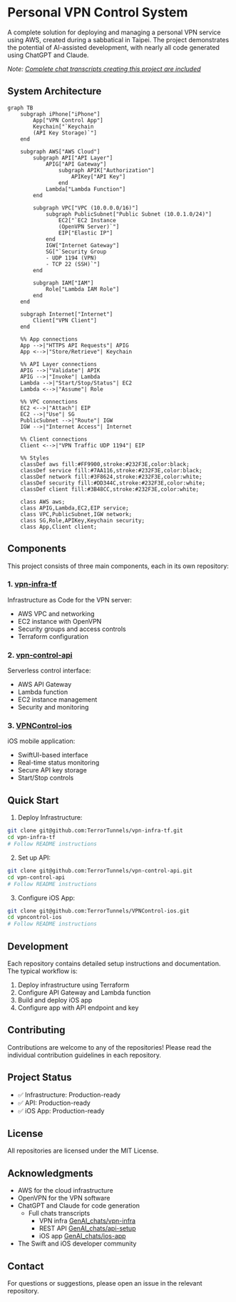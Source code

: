 # Personal VPN Control System

A complete solution for deploying and managing a personal VPN service using AWS, created during a sabbatical in Taipei. The project demonstrates the potential of AI-assisted development, with nearly all code generated using ChatGPT and Claude. 

*Note: [Complete chat transcripts creating this project are included](GenAI_chats/README.md)*

## System Architecture

```mermaid
graph TB
    subgraph iPhone["iPhone"]
        App["VPN Control App"]
        Keychain["`Keychain
        (API Key Storage)`"]
    end

    subgraph AWS["AWS Cloud"]
        subgraph API["API Layer"]
            APIG["API Gateway"]
                subgraph APIK["Authorization"]
                    APIKey["API Key"]
                end
            Lambda["Lambda Function"]
        end
        
        subgraph VPC["VPC (10.0.0.0/16)"]
            subgraph PublicSubnet["Public Subnet (10.0.1.0/24)"]
                EC2["`EC2 Instance 
                (OpenVPN Server)`"]
                EIP["Elastic IP"]
            end
            IGW["Internet Gateway"]
            SG["`Security Group 
            - UDP 1194 (VPN) 
            - TCP 22 (SSH)`"]
        end
        
        subgraph IAM["IAM"]
            Role["Lambda IAM Role"]
        end
    end

    subgraph Internet["Internet"]
        Client["VPN Client"]
    end

    %% App connections
    App -->|"HTTPS API Requests"| APIG
    App <-->|"Store/Retrieve"| Keychain

    %% API Layer connections
    APIG -->|"Validate"| APIK
    APIG -->|"Invoke"| Lambda
    Lambda -->|"Start/Stop/Status"| EC2
    Lambda <-->|"Assume"| Role

    %% VPC connections
    EC2 <-->|"Attach"| EIP
    EC2 -->|"Use"| SG
    PublicSubnet -->|"Route"| IGW
    IGW -->|"Internet Access"| Internet

    %% Client connections
    Client <-->|"VPN Traffic UDP 1194"| EIP

    %% Styles
    classDef aws fill:#FF9900,stroke:#232F3E,color:black;
    classDef service fill:#7AA116,stroke:#232F3E,color:black;
    classDef network fill:#3F8624,stroke:#232F3E,color:white;
    classDef security fill:#DD344C,stroke:#232F3E,color:white;
    classDef client fill:#3B48CC,stroke:#232F3E,color:white;

    class AWS aws;
    class APIG,Lambda,EC2,EIP service;
    class VPC,PublicSubnet,IGW network;
    class SG,Role,APIKey,Keychain security;
    class App,Client client;
```
## Components

This project consists of three main components, each in its own repository:

### 1. [vpn-infra-tf](https://github.com/TerrorTunnels/vpn-infra-tf)
Infrastructure as Code for the VPN server:
- AWS VPC and networking
- EC2 instance with OpenVPN
- Security groups and access controls
- Terraform configuration

### 2. [vpn-control-api](https://github.com/TerrorTunnels/vpn-control-api)
Serverless control interface:
- AWS API Gateway
- Lambda function
- EC2 instance management
- Security and monitoring

### 3. [VPNControl-ios](https://github.com/TerrorTunnels/VPNControl-ios)
iOS mobile application:
- SwiftUI-based interface
- Real-time status monitoring
- Secure API key storage
- Start/Stop controls

## Quick Start

1. Deploy Infrastructure:
```bash
git clone git@github.com:TerrorTunnels/vpn-infra-tf.git
cd vpn-infra-tf
# Follow README instructions
```

2. Set up API:
```bash
git clone git@github.com:TerrorTunnels/vpn-control-api.git
cd vpn-control-api
# Follow README instructions
```

3. Configure iOS App:
```bash
git clone git@github.com:TerrorTunnels/VPNControl-ios.git
cd vpncontrol-ios
# Follow README instructions
```

## Development

Each repository contains detailed setup instructions and documentation. The typical workflow is:

1. Deploy infrastructure using Terraform
2. Configure API Gateway and Lambda function
3. Build and deploy iOS app
4. Configure app with API endpoint and key

## Contributing

Contributions are welcome to any of the repositories! Please read the individual contribution guidelines in each repository.

## Project Status

- ✅ Infrastructure: Production-ready
- ✅ API: Production-ready
- ✅ iOS App: Production-ready

## License

All repositories are licensed under the MIT License.

## Acknowledgments

- AWS for the cloud infrastructure
- OpenVPN for the VPN software
- ChatGPT and Claude for code generation
	- Full chats transcripts 
		- VPN infra [GenAI_chats/vpn-infra](../GenAI_chats/vpn-infra/AWS_VPN_ChatGPT.md)
		- REST API [GenAI_chats/api-setup](../GenAI_chats/api-setup/Serverless_API.md)
		- iOS app [GenAI_chats/ios-app](../GenAI_chats/ios-app/iOS_app.md)
- The Swift and iOS developer community

## Contact

For questions or suggestions, please open an issue in the relevant repository.
